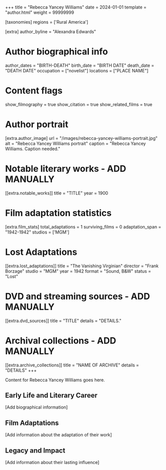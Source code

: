 +++
title = "Rebecca Yancey Williams"
date = 2024-01-01
template = "author.html"
weight = 99999999

[taxonomies]
regions = ['Rural America']

[extra]
author_byline = "Alexandra Edwards"

# Author biographical info
author_dates = "BIRTH-DEATH"
birth_date = "BIRTH DATE"
death_date = "DEATH DATE"
occupation = ["novelist"]
locations = ["PLACE NAME"]

# Content flags
show_filmography = true
show_citation = true
show_related_films = true

# Author portrait
[extra.author_image]
url = "/images/rebecca-yancey-williams-portrait.jpg"
alt = "Rebecca Yancey Williams portrait"
caption = "Rebecca Yancey Williams. Caption needed."

# Notable literary works - ADD MANUALLY
[[extra.notable_works]]
title = "TITLE"
year = 1900

# Film adaptation statistics
[extra.film_stats]
total_adaptations = 1
surviving_films = 0
adaptation_span = "1942-1942"
studios = ['MGM']
# Lost Adaptations
[[extra.lost_adaptations]]
title = "The Vanishing Virginian"
director = "Frank Borzage"
studio = "MGM"
year = 1942
format = "Sound, B&W"
status = "Lost"


# DVD and streaming sources - ADD MANUALLY
[[extra.dvd_sources]]
title = "TITLE"
details = "DETAILS."

# Archival collections - ADD MANUALLY
[[extra.archive_collections]]
title = "NAME OF ARCHIVE"
details = "DETAILS"
+++

Content for Rebecca Yancey Williams goes here. 

## Early Life and Literary Career

[Add biographical information]

## Film Adaptations

[Add information about the adaptation of their work]

## Legacy and Impact

[Add information about their lasting influence]
